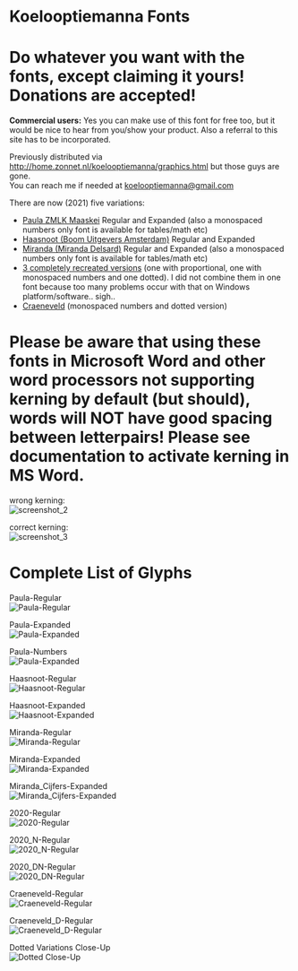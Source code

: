 # Koelooptiemanna Fonts
# Do whatever you want with the fonts, except claiming it yours! **Donations are accepted!**  
**Commercial users:** Yes you can make use of this font for free too, but it would be nice to hear from you/show your product. Also a referral to this site has to be incorporated.


Previously distributed via http://home.zonnet.nl/koelooptiemanna/graphics.html
but those guys are gone.  
You can reach me if needed at koelooptiemanna@gmail.com  

There are now (2021) five variations:
- [Paula ZMLK Maaskei](/Generated_Fonts/SchoolKX_2018_Paula.zip) Regular and Expanded (also a monospaced numbers only font is available for tables/math etc)
- [Haasnoot (Boom Uitgevers Amsterdam)](/Generated_Fonts/SchoolKX_Haasnoot.zip) Regular and Expanded
- [Miranda (Miranda Delsard)](/Generated_Fonts/SchoolKX_Miranda.zip) Regular and Expanded (also a monospaced numbers only font is available for tables/math etc)
- [3 completely recreated versions](/Generated_Fonts/SchoolKX_2020.zip) (one with proportional, one with monospaced numbers and one dotted). I did not combine them in one font because too many problems occur with that on Windows platform/software.. sigh..
- [Craeneveld](/Generated_Fonts/SchoolKX_Craeneveld.zip) (monospaced numbers and dotted version)


# Please be aware that using these fonts in Microsoft Word and other word processors not supporting kerning by default (but should), words will NOT have good spacing between letterpairs! Please see documentation to activate kerning in MS Word.
wrong kerning:  
![screenshot_2](/images/fout.jpg?raw=true "Wrong Kerning (MS Word)")

correct kerning:  
![screenshot_3](/images/goed.jpg?raw=true "Correct Kerning (Adobe Illustrator/MS Word with kerning on)")


# Complete List of Glyphs
Paula-Regular  
![Paula-Regular](/images/Paula-Regular.jpg?raw=true "Paula Regular")

Paula-Expanded  
![Paula-Expanded](/images/Paula-Expanded.jpg?raw=true "Paula Expanded")

Paula-Numbers  
![Paula-Expanded](/images/Paula-Expanded.jpg?raw=true "Paula Expanded")


Haasnoot-Regular  
![Haasnoot-Regular](/images/Haasnoot-Regular.jpg?raw=true "Haasnoot Regular")

Haasnoot-Expanded  
![Haasnoot-Expanded](/images/Haasnoot-Expanded.jpg?raw=true "Haasnoot Expanded")


Miranda-Regular  
![Miranda-Regular](/images/Miranda-Regular.jpg?raw=true "Miranda Regular")

Miranda-Expanded  
![Miranda-Expanded](/images/Miranda-Expanded.jpg?raw=true "Miranda Expanded")

Miranda_Cijfers-Expanded  
![Miranda_Cijfers-Expanded](/images/Miranda_Cijfers-Expanded.jpg?raw=true "Miranda_Cijfers Expanded")


2020-Regular  
![2020-Regular](/images/2020-Regular.jpg?raw=true "2020 Regular")

2020_N-Regular  
![2020_N-Regular](/images/2020_N-Regular.jpg?raw=true "2020_N Regular")

2020_DN-Regular  
![2020_DN-Regular](/images/2020_DN-Regular.jpg?raw=true "2020_N Dotted Regular")


Craeneveld-Regular  
![Craeneveld-Regular](/images/Craeneveld-Regular.jpg?raw=true "Craeneveld Regular")

Craeneveld_D-Regular  
![Craeneveld_D-Regular](/images/Craeneveld_D-Regular.jpg?raw=true "Craeneveld Dotted Regular")


Dotted Variations Close-Up  
![Dotted Close-Up](/images/dotted_close-up.jpg?raw=true "Dotted Close-Up")
